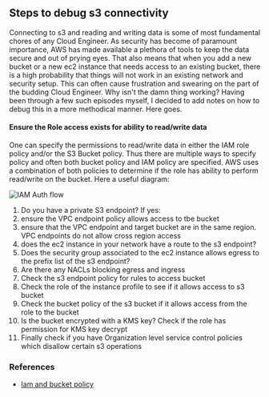 ## Steps to debug s3 connectivity

Connecting to s3 and reading and writing data is some of most fundamental chores of any Cloud Engineer. 
As security has become of paramount importance, AWS has made available a plethora of tools to keep the data secure and out of prying eyes. That also means that when you add a new bucket 
or a new ec2 instance that needs access to an existing bucket, there is a high probability that things will not work in an existing network and security setup.
This can often cause frustration and swearing on the part of the budding Cloud Engineer. Why isn't the damn thing working? 
Having been through a few such episodes myself, I decided to add notes on how to debug this in a more methodical manner. Here goes.

#### Ensure the Role access exists for ability to read/write data
One can specify the permissions to read/write data in either the IAM role policy and/or the S3 Bucket policy. Thus there are multiple ways to specify policy and often both bucket policy and IAM policy are specified. AWS uses a combination of both policies to determine if the role has ability to perform read/write on the bucket. Here a useful diagram: 

![IAM Auth flow](https://dmhnzl5mp9mj6.cloudfront.net/security_awsblog/images/AuthZDiagram.png)
1. Do you have a private S3 endpoint? If yes:
  2.  ensure the VPC endpoint policy allows access to tbe bucket
  3.  ensure that the VPC endpoint and target bucket are in the same region. VPC endpoints do not allow cross region access
3. does the ec2 instance in your network have a route to the s3 endpoint?
4. Does the security group associated to the ec2 instance allows egress to the prefix list of the s3 endpoint?
5. Are there any NACLs blocking egress and ingress
6. Check the s3 endpoint policy for rules to access bucket
7. Check the role of the instance profile to see if it allows access to s3 bucket
8. Check the bucket policy of the s3 bucket if it allows access from the role to the bucket
9. Is the bucket encrypted with a KMS key? Check if the role has permission for KMS key decrypt
10. Finally check if you have Organization level service control policies which disallow certain s3 operations

### References
* [Iam and bucket policy](https://aws.amazon.com/blogs/security/iam-policies-and-bucket-policies-and-acls-oh-my-controlling-access-to-s3-resources/)
